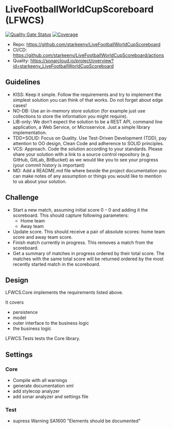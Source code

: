 # LiveFootballWorldCupScoreboard (LFWCS)

[![Quality Gate Status](https://sonarcloud.io/api/project_badges/measure?project=starkeeny_LiveFootballWorldCupScoreboard&metric=alert_status)](https://sonarcloud.io/summary/new_code?id=starkeeny_LiveFootballWorldCupScoreboard)
[![Coverage](https://sonarcloud.io/api/project_badges/measure?project=starkeeny_LiveFootballWorldCupScoreboard&metric=coverage)](https://sonarcloud.io/summary/new_code?id=starkeeny_LiveFootballWorldCupScoreboard)


* Repo: https://github.com/starkeeny/LiveFootballWorldCupScoreboard
* CI/CD: https://github.com/starkeeny/LiveFootballWorldCupScoreboard/actions
* Quality: https://sonarcloud.io/project/overview?id=starkeeny_LiveFootballWorldCupScoreboard

## Guidelines

* KISS: Keep it simple. Follow the requirements and try to implement the simplest solution you can think of that works. Do not forget about edge cases! 
* NO-DB: Use an in-memory store solution (for example just use collections to store the information you might require).
* LIB-only: We don’t expect the solution to be a REST API, command line application, a Web Service, or Microservice. Just a simple library implementation.
* TDD+SOLID: Focus on Quality. Use Test-Driven Development (TDD), pay attention to OO design, Clean Code and adherence to SOLID principles. 
* VCS: Approach. Code the solution according to your standards. Please share your solution with a link to a source control repository (e.g. GitHub, GitLab, BitBucket) as we would like you to see your progress (your commit history is important) 
* MD: Add a README.md file where beside the project documentation you can make notes of any assumption or things you would like to mention to us about your solution.

## Challenge

* Start a new match, assuming initial score 0 – 0 and adding it the scoreboard. This should capture following parameters:
  * Home team
  * Away team
* Update score. This should receive a pair of absolute scores: home team score and away team score. 
* Finish match currently in progress. This removes a match from the scoreboard.
* Get a summary of matches in progress ordered by their total score. The matches with the same total score will be returned ordered by the most recently started match in the scoreboard.

## Design

LFWCS.Core implements the requirements listed above.

It covers
* persistence
* model
* outer interface to the business logic
* the business logic

LFWCS.Tests tests the Core library.

## Settings 

### Core

* Compile with all warnings
* generate documentation xml
* add stylecop analyzer
* add sonar analyzer and settings file

### Test

* supress Warning SA1600 "Elements should be documented"
